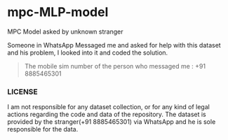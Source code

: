 # mpc-MLP-model
MPC Model asked by unknown stranger

Someone in WhatsApp Messaged me and asked for help with this dataset and his problem, I looked into it and coded the solution.
> The mobile sim number of the person who messaged me : +91 8885465301


### LICENSE
I am not responsible for any dataset collection, or for any kind of legal actions regarding the code and data of the repository. The dataset is provided by the stranger(+91 8885465301) via WhatsApp and he is sole responsible for the data.
